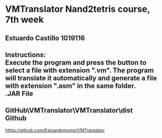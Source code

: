 # VMTranslator Nand2tetris course, 7th week  
Estuardo Castillo 1019116
---
Instructions:  
Execute the program and press the button to select a file with extension ".vm". The program will translate it automatically and generate a file with extension ".asm" in the same folder.  
.JAR File
---
GitHub\VMTranslator\VMTranslator\dist  
Github
---
https://github.com/Estuardomomo/VMTranslator
